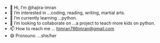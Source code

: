 - 👋 Hi, I’m @hajira-imran
- 👀 I’m interested in ...coding, reading, writing, martial arts.
- 🌱 I’m currently learning ...python.
- 💞️ I’m looking to collaborate on ...a project to teach more kids on python.
- 📫 How to reach me ... himran786imran@gmail.com
- 😄 Pronouns: ...she/her

<!---
hajira-imran/hajira-imran is a ✨ special ✨ repository because its `README.md` (this file) appears on your GitHub profile.
You can click the Preview link to take a look at your changes.
--->
